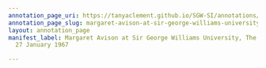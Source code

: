 ```yaml
---
annotation_page_uri: https://tanyaclement.github.io/SGW-SI/annotations/margaret-avison-at-sir-george-williams-university-the-poetry-series-27-january-1967-canvas-1-audience-member-1.json
annotation_page_slug: margaret-avison-at-sir-george-williams-university-the-poetry-series-27-january-1967-canvas-1-audience-member-1
layout: annotation_page
manifest_label: Margaret Avison at Sir George Williams University, The Poetry Series,
  27 January 1967

---
```

